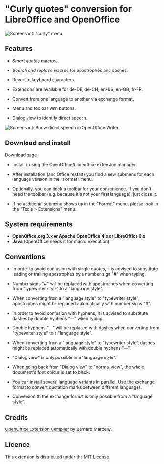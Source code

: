# "Curly quotes" conversion for LibreOffice and OpenOffice

![Screenshot: "curly" menu](https://raw.githubusercontent.com/peter88213/curly/master/docs/Screenshots/Menu-en.png)

## Features

* _Smart quotes_ macros.

* _Search and replace_ macros for apostrophes and dashes.

* Revert to keyboard characters.

* Extensions are available for de-DE, de-CH, en-US, en-GB, fr-FR.

* Convert from one language to another via exchange format.

* Menu and toolbar with buttons.

* Dialog view to identify direct speech.

![Screenshot: Show direct speech in OpenOffice Writer](https://raw.githubusercontent.com/peter88213/curly/master/docs/Screenshots/DirectSpeech-en.png)

## Download and install

[Download page](https://github.com/peter88213/curly/releases/latest)

* Install it using the OpenOffice/Libreoffice extension manager.

* After installation (and Office restart) you find a new submenu for each language version in the "Format" menu.

* Optionally, you can dock a toolbar for your convenience. If you don't need the toolbar (e.g. because it's not your first language), just close it.

* If no additional submenu shows up in the "Format" menu, please look in the "Tools > Extensions" menu.

## System requirements

* __OpenOffice.org 3.x or Apache OpenOffice 4.x or LibreOffice 6.x__
* __Java__ (OpenOffice needs it for macro execution)

## Conventions

* In order to avoid confusion with single quotes, it is advised to substitute leading or trailing apostrophes by a number sign "#" when typing.

* Number signs "#" will be replaced with apostrophes when converting from "typewriter style" to a "language style".

* When converting from a "language style" to "typewriter style", apostrophes might be replaced automatically with number signs "#". 

* In order to avoid confusion with hyphens, it is advised to substitute dashes by double hyphens "--" when typing.

* Double hyphens "--" will be replaced with dashes when converting from "typewriter style" to a "language style".

* When converting from a "language style" to "typewriter style", dashes might be replaced automatically with double hyphens "--". 

* "Dialog view" is only possible in a "language style".

* When going back from "Dialog view" to "normal view", the whole document's font colour is set to black. 

* You can install several language variants in parallel. Use the exchange format to convert quotation marks between different languages.

* Conversion th the exchange format is only possible from a "language style".

## Credits

[OpenOffice Extension Compiler](https://wiki.openoffice.org/wiki/Extensions_Packager#Extension_Compiler) by Bernard Marcelly.

## Licence

This extension is distributed under the [MIT License](http://www.opensource.org/licenses/mit-license.php).